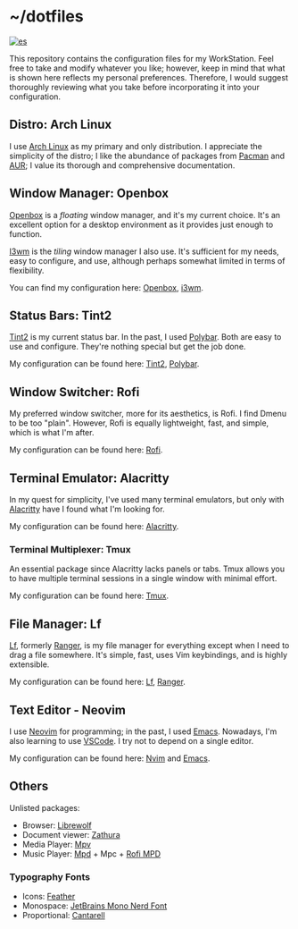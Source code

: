 # ~/dotfiles

[![es](https://img.shields.io/badge/lang-es-yellow.svg)](./README.md)

This repository contains the configuration files for my WorkStation. Feel free to take and modify whatever you like; however, keep in mind that what is shown here reflects my personal preferences. Therefore, I would suggest thoroughly reviewing what you take before incorporating it into your configuration.

## Distro: Arch Linux

I use [Arch Linux](https://archlinux.org/) as my primary and only distribution. I appreciate the simplicity of the distro; I like the abundance of packages from [Pacman](https://archlinux.org/packages/) and [AUR](https://aur.archlinux.org/); I value its thorough and comprehensive documentation.

## Window Manager: Openbox

[Openbox](http://openbox.org) is a *floating* window manager, and it's my current choice. It's an excellent option for a desktop environment as it provides just enough to function.

[I3wm](https://i3wm.org/) is the *tiling* window manager I also use. It's sufficient for my needs, easy to configure, and use, although perhaps somewhat limited in terms of flexibility.

You can find my configuration here: [Openbox](.config/openbox/), [i3wm](.config/i3/).

## Status Bars: Tint2

[Tint2](https://github.com/o9000/tint2) is my current status bar. In the past, I used [Polybar](https://polybar.github.io/). Both are easy to use and configure. They're nothing special but get the job done.

My configuration can be found here: [Tint2](.config/tint2), [Polybar](.config/polybar).

## Window Switcher: Rofi

My preferred window switcher, more for its aesthetics, is Rofi. I find Dmenu to be too "plain". However, Rofi is equally lightweight, fast, and simple, which is what I'm after.

My configuration can be found here: [Rofi](.config/rofi).

## Terminal Emulator: Alacritty

In my quest for simplicity, I've used many terminal emulators, but only with [Alacritty](https://alacritty.org/) have I found what I'm looking for.

My configuration can be found here: [Alacritty](.config/alacritty/).

### Terminal Multiplexer: Tmux

An essential package since Alacritty lacks panels or tabs. Tmux allows you to have multiple terminal sessions in a single window with minimal effort.

My configuration can be found here: [Tmux](.config/tmux/tmux.conf).

## File Manager: Lf

[Lf](https://github.com/gokcehan/lf), formerly [Ranger](https://github.com/ranger/ranger), is my file manager for everything except when I need to drag a file somewhere. It's simple, fast, uses Vim keybindings, and is highly extensible.

My configuration can be found here: [Lf](.config/lf), [Ranger](.config/ranger).

## Text Editor - Neovim

I use [Neovim](https://neovim.io/) for programming; in the past, I used [Emacs](https://www.gnu.org/software/emacs/). Nowadays, I'm also learning to use [VSCode](https://code.visualstudio.com/). I try not to depend on a single editor.

My configuration can be found here: [Nvim](.config/nvim/) and [Emacs](.config/emacs/).

## Others

Unlisted packages:

- Browser: [Librewolf](https://librewolf.net/)
- Document viewer: [Zathura](https://wiki.archlinux.org/title/Zathura)
- Media Player: [Mpv](https://wiki.archlinux.org/title/Mpv)
- Music Player: [Mpd](https://wiki.archlinux.org/title/Music_Player_Daemon) + Mpc + [Rofi MPD](https://github.com/xgabrielmorales/rofi-mpd)

### Typography Fonts

- Icons: [Feather](https://github.com/AT-UI/feather-font)
- Monospace: [JetBrains Mono Nerd Font](https://www.jetbrains.com/lp/mono/)
- Proportional: [Cantarell](https://fonts.google.com/specimen/Cantarell)
